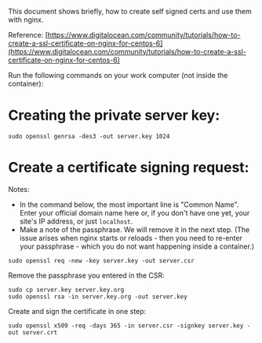 This document shows briefly, how to create self signed certs and use them with nginx.

Reference: [https://www.digitalocean.com/community/tutorials/how-to-create-a-ssl-certificate-on-nginx-for-centos-6](https://www.digitalocean.com/community/tutorials/how-to-create-a-ssl-certificate-on-nginx-for-centos-6)

Run the following commands on your work computer (not inside the container):

# Creating the private server key:
```
sudo openssl genrsa -des3 -out server.key 1024
```

# Create a certificate signing request:

Notes: 
* In the command below, the most important line is "Common Name". Enter your official domain name here or, if you don't have one yet, your site's IP address, or just `localhost`.
* Make a note of the passphrase. We will remove it in the next step. (The issue arises when nginx starts or reloads - then you need to re-enter your passphrase - which you do not want happening inside a container.)

```
sudo openssl req -new -key server.key -out server.csr
```

Remove the passphrase you entered in the CSR:
```
sudo cp server.key server.key.org
sudo openssl rsa -in server.key.org -out server.key
```

Create and sign the certificate in one step:
```
sudo openssl x509 -req -days 365 -in server.csr -signkey server.key -out server.crt
```



